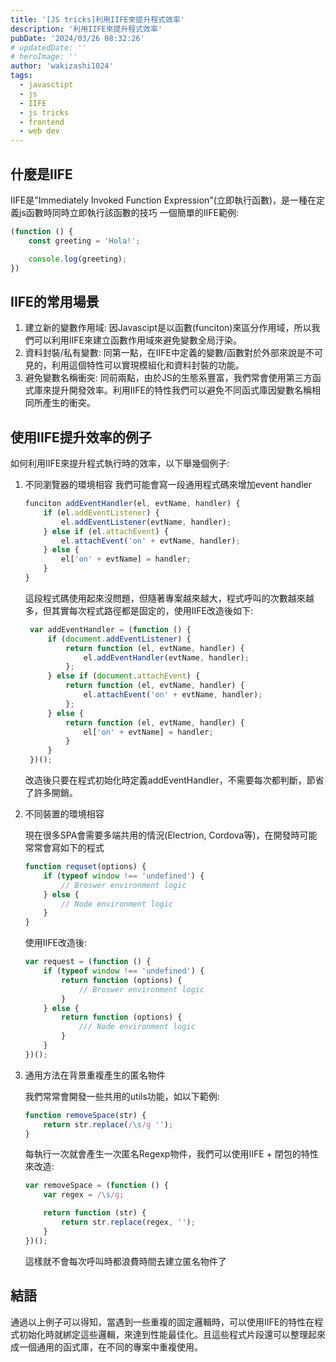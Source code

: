 ```yaml
---
title: '[JS tricks]利用IIFE來提升程式效率'
description: '利用IIFE來提升程式效率'
pubDate: '2024/03/26 08:32:26'
# updatedDate: ''
# heroImage: ''
author: 'wakizashi1024'
tags:
  - javasctipt
  - js
  - IIFE
  - js tricks
  - frontend
  - web dev
---
```

## 什麼是IIFE

IIFE是"Immediately Invoked Function Expression"(立即執行函數)，是一種在定義js函數時同時立即執行該函數的技巧
一個簡單的IIFE範例:

```javascript
(function () {
    const greeting = 'Hola!';

    console.log(greeting);
})
```

## IIFE的常用場景

1. 建立新的變數作用域: 因Javascipt是以函數(funciton)來區分作用域，所以我們可以利用IIFE來建立函數作用域來避免變數全局汙染。
2. 資料封裝/私有變數: 同第一點，在IIFE中定義的變數/函數對於外部來說是不可見的，利用這個特性可以實現模組化和資料封裝的功能。
3. 避免變數名稱衝突: 同前兩點，由於JS的生態系豐富，我們常會使用第三方函式庫來提升開發效率。利用IIFE的特性我們可以避免不同函式庫因變數名稱相同所產生的衝突。

## 使用IIFE提升效率的例子

如何利用IIFE來提升程式執行時的效率，以下舉幾個例子:

1. 不同瀏覽器的環境相容
    我們可能會寫一段通用程式碼來增加event handler

    ```javascript
    funciton addEventHandler(el, evtName, handler) {
        if (el.addEventListener) {
            el.addEventListener(evtName, handler);
        } else if (el.attachEvent) {
            el.attachEvent('on' + evtName, handler);
        } else {
            el['on' + evtName] = handler;
        }
    }
   ```

   這段程式碼使用起來沒問題，但隨著專案越來越大，程式呼叫的次數越來越多，但其實每次程式路徑都是固定的，使用IIFE改造後如下:

   ```javascript
    var addEventHandler = (function () {
        if (document.addEventListener) {
            return function (el, evtName, handler) {
                el.addEventHandler(evtName, handler);
            };
        } else if (document.attachEvent) {
            return function (el, evtName, handler) {
                el.attachEvent('on' + evtName, handler);
            };
        } else {
            return function (el, evtName, handler) {
                el['on' + evtName] = handler;
            }
        }
    })();
   ```

    改造後只要在程式初始化時定義addEventHandler，不需要每次都判斷，節省了許多開銷。

2. 不同裝置的環境相容

    現在很多SPA會需要多端共用的情況(Electrion, Cordova等)，在開發時可能常常會寫如下的程式

    ```javascript
    function requset(options) {
        if (typeof window !== 'undefined') {
            // Broswer environment logic
        } else {
            // Node environment logic 
        }
    }
    ```

    使用IIFE改造後:

    ```javascript
    var request = (function () {
        if (typeof window !== 'undefined') {
            return function (options) {
                // Broswer environment logic
            }
        } else {
            return function (options) {
                /// Node environment logic 
            }
        }
    })();
    ```

3. 通用方法在背景重複產生的匿名物件

    我們常常會開發一些共用的utils功能，如以下範例:

    ```javascript
    function removeSpace(str) {
        return str.replace(/\s/g '');
    }
    ```

    每執行一次就會產生一次匿名Regexp物件，我們可以使用IIFE + 閉包的特性來改造:

    ```javascript
    var removeSpace = (function () {
        var regex = /\s/g;

        return function (str) {
            return str.replace(regex, '');
        }
    })();
    ```

    這樣就不會每次呼叫時都浪費時間去建立匿名物件了

## 結語

通過以上例子可以得知，當遇到一些重複的固定邏輯時，可以使用IIFE的特性在程式初始化時就綁定這些邏輯，來達到性能最佳化。且這些程式片段還可以整理起來成一個通用的函式庫，在不同的專案中重複使用。
